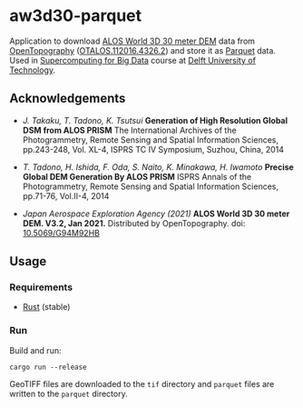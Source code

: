 # aw3d30-parquet

Application to download [ALOS World 3D 30 meter DEM](https://www.eorc.jaxa.jp/ALOS/en/aw3d/index_e.htm) data from [OpenTopography](https://opentopography.org/) ([OTALOS.112016.4326.2](https://portal.opentopography.org/raster?opentopoID=OTALOS.112016.4326.2)) and store it as [Parquet](https://parquet.apache.org) data. Used in [Supercomputing for Big Data](https://github.com/abs-tudelft/sbd) course at [Delft University of Technology](https://www.tudelft.nl/).

## Acknowledgements

- _J. Takaku, T. Tadono, K. Tsutsui_
  **Generation of High Resolution Global DSM from ALOS PRISM**
  The International Archives of the Photogrammetry, Remote Sensing and Spatial Information Sciences, pp.243-248, Vol. XL-4, ISPRS TC IV Symposium, Suzhou, China, 2014

- _T. Tadono, H. Ishida, F. Oda, S. Naito, K. Minakawa, H. Iwamoto_
  **Precise Global DEM Generation By ALOS PRISM**
  ISPRS Annals of the Photogrammetry, Remote Sensing and Spatial Information Sciences, pp.71-76, Vol.II-4, 2014

- _Japan Aerospace Exploration Agency (2021)_
  **ALOS World 3D 30 meter DEM. V3.2, Jan 2021.** 
  Distributed by OpenTopography. doi: [10.5069/G94M92HB](https://doi.org/10.5069/G94M92HB)

## Usage

### Requirements

- [Rust](https://rustup.rs) (stable)

### Run

Build and run:

```
cargo run --release
```

GeoTIFF files are downloaded to the `tif` directory and `parquet` files are written to the `parquet` directory.
